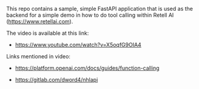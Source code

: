 This repo contains a sample, simple FastAPI application that is used as the backend for a simple demo in how to do tool calling within Retell AI (https://www.retellai.com).  

The video is available at this link:

- https://www.youtube.com/watch?v=X5oqfG9OIA4

Links mentioned in video:

- https://platform.openai.com/docs/guides/function-calling

- https://gitlab.com/dword4/nhlapi

